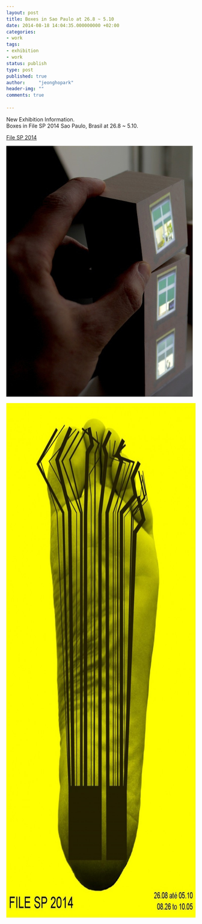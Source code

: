 ```yaml
---
layout: post
title: Boxes in Sao Paulo at 26.8 ~ 5.10
date: 2014-08-18 14:04:35.000000000 +02:00
categories:
- work
tags:
- exhibition
- work
status: publish
type: post
published: true
author:     "jeonghopark"
header-img: ""
comments: true

---
```

<p>New Exhibition Information.<br />
Boxes in File SP 2014 Sao Paulo, Brasil at 26.8 ~ 5.10.</p>

<p><a href="http://file.org.br/file_sp_2014/?lang=en" title="">File SP 2014</a></p>

<p><img src="/assets/JeongHo-Park-_-Boxes-4.jpg" alt="JeongHo-Park-_-Boxes-4" width="496" height="667" class="alignnone size-full wp-image-4557" /></a></p>
<p><img src="/assets/capa-2-770x1369.jpg" alt="capa-2-770x1369" width="770" height="1369" class="alignnone size-full wp-image-4558" /></a></p>
